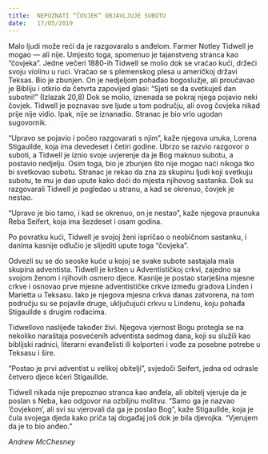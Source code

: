 ```yaml
---
title:  NEPOZNATI “ČOVJEK” OBJAVLJUJE SUBOTU
date:   17/05/2019
---
```


Malo ljudi može reći da je razgovaralo s anđelom. Farmer Notley Tidwell je mogao — ali nije. Umjesto toga, spomenuo je tajanstveng stranca kao “čovjeka”. Jedne večeri 1880-ih Tidwell se molio dok se vraćao kući, držeći svoju violinu u ruci. Vraćao se s plemenskog plesa u američkoj državi Teksas. Bio je zbunjen. On je nedjeljom pohađao bogoslužje, ali proučavao je Bibliju i otkrio da četvrta zapovijed glasi: “Sjeti se da svetkuješ dan subotni!” (Izlazak 20,8) Dok se molio, iznenada se pokraj njega pojavio neki čovjek. Tidwell je poznavao sve ljude u tom području, ali ovog čovjeka nikad prije nije vidio. Ipak, nije se iznanadio. Stranac je bio vrlo ugodan sugovornik.

“Upravo se pojavio i počeo razgovarati s njim”, kaže njegova unuka, Lorena Stigaullde, koja ima devedeset i četiri godine. Ubrzo se razvio razgovor o suboti, a Tidwell je iznio svoje uvjerenje da je Bog maknuo subotu, a postavio nedjelju. Osim toga, bio je zbunjen što nije mogao naći nikoga tko bi svetkovao subotu. Stranac je rekao da zna za skupinu ljudi koji svetkuju subotu, te mu je dao upute kako doći do mjesta njihovog sastanka. Dok su razgovarali Tidwell je pogledao u stranu, a kad se okrenuo, čovjek je nestao.

“Upravo je bio tamo, i kad se okrenuo, on je nestao”, kaže njegova praunuka Reba Seifert, koja ima šezdeset i osam godina.

Po povratku kući, Tidwell je svojoj ženi ispričao o neobičnom sastanku, i danima kasnije odlučio je slijediti upute toga “čovjeka”.

Odvezli su se do seoske kuće u kojoj se svake subote sastajala mala skupina adventista. Tidwell je kršten u Adventističkoj crkvi, zajedno sa svojom ženom i njihovih osmero djece. Kasnije je postao starješina mjesne crkve i osnovao prve mjesne adventističke crkve između gradova Linden i Marietta u Teksasu. Iako je njegova mjesna crkva danas zatvorena, na tom području su se pojavile druge, uključujući crkvu u Lindenu, koju pohađa Stigaullde s drugim rođacima.

Tidwellovo naslijeđe također živi. Njegova vjernost Bogu protegla se na nekoliko naraštaja posvećenih adventista sedmog dana, koji su služili kao biblijski radnici, literarni evanđelisti ili kolporteri i vođe za posebne potrebe u Teksasu i šire.

“Postao je prvi adventist u velikoj obitelji”, svjedoči Seifert, jedna od odrasle četvero djece kćeri Stigaullde.

Tidwell nikada nije prepoznao stranca kao anđela, ali obitelj vjeruje da je poslan s Neba, kao odgovor na ozbiljnu molitvu. “Samo ga je nazvao ‘čovjekom’, ali svi su vjerovali da ga je poslao Bog”, kaže Stigaullde, koja je čula svojega djeda kako priča taj događaj još dok je bila djevojka. “Vjerujem da je to bio anđeo.”

*Andrew McChesney*
